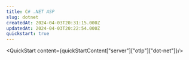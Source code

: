 ```yaml
---
title: C# .NET ASP
slug: dotnet
createdAt: 2024-04-03T20:31:15.000Z
updatedAt: 2024-04-03T20:22:54.000Z
quickstart: true
---
```


<QuickStart content={quickStartContent["server"]["otlp"]["dot-net"]}/>
